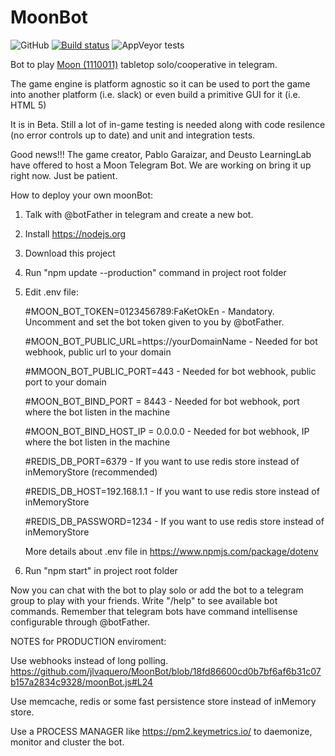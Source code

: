 # MoonBot
![GitHub](https://img.shields.io/github/license/jlvaquero/MoonBot)
[![Build status](https://ci.appveyor.com/api/projects/status/wnv648eatjtrfsl8?svg=true)](https://ci.appveyor.com/project/jlvaquero/moonbot)
![AppVeyor tests](https://img.shields.io/appveyor/tests/jlvaquero/moonbot?style=plastic)

Bot to play [Moon (1110011)](http://compus.deusto.es/moon/) tabletop solo/cooperative in telegram.

The game engine is platform agnostic so it can be used to port the game into another platform (i.e. slack) or even build a primitive GUI for it (i.e. HTML 5)

It is in Beta. Still a lot of in-game testing is needed along with code resilence (no error controls up to date) and unit and integration tests.

Good news!!! The game creator, Pablo Garaizar, and Deusto LearningLab have offered to host a Moon Telegram Bot. We are working on bring it up right now. Just be patient.

How to deploy your own moonBot:

1. Talk with @botFather in telegram and create a new bot.
2. Install https://nodejs.org
3. Download this project
4. Run "npm update --production" command in project root folder
5. Edit .env file: 

    #MOON_BOT_TOKEN=0123456789:FaKetOkEn - Mandatory. Uncomment and set the bot token given to you by @botFather.
    
    #MOON_BOT_PUBLIC_URL=https://yourDomainName - Needed for bot webhook, public url to your domain
    
    #MMOON_BOT_PUBLIC_PORT=443 - Needed for bot webhook, public port to your domain
    
    #MOON_BOT_BIND_PORT = 8443 - Needed for bot webhook, port where the bot listen in the machine
    
    #MOON_BOT_BIND_HOST_IP = 0.0.0.0 - Needed for bot webhook, IP where the bot listen in the machine
    
    #REDIS_DB_PORT=6379 - If you want to use redis store instead of inMemoryStore (recommended)
    
    #REDIS_DB_HOST=192.168.1.1 - If you want to use redis store instead of inMemoryStore
    
    #REDIS_DB_PASSWORD=1234 - If you want to use redis store instead of inMemoryStore
    
    More details about .env file in https://www.npmjs.com/package/dotenv
    
6. Run "npm start" in project root folder

Now you can chat with the bot to play solo or add the bot to a telegram group to play with your friends.
Write "/help" to see available bot commands. Remember that telegram bots have command intellisense configurable through @botFather.

NOTES for PRODUCTION enviroment:

  Use webhooks instead of long polling.        https://github.com/jlvaquero/MoonBot/blob/18fd86600cd0b7bf6af6b31c07b157a2834c9328/moonBot.js#L24
  
  Use memcache, redis or some fast persistence store instead of inMemory store.
  
  Use a PROCESS MANAGER like https://pm2.keymetrics.io/ to daemonize, monitor and cluster the bot.
